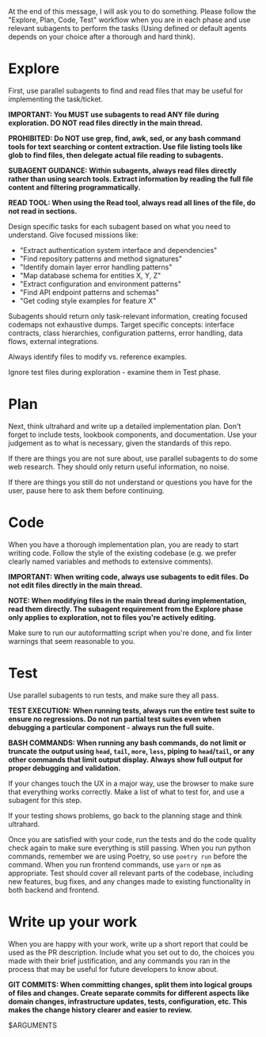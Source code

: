 At the end of this message, I will ask you to do something. Please follow the "Explore, Plan, Code, Test" workflow when you are in each phase and use relevant subagents to perform the tasks (Using defined or default agents depends on your choice after a thorough and hard think).

# Explore
First, use parallel subagents to find and read files that may be useful for implementing the task/ticket. 

**IMPORTANT: You MUST use subagents to read ANY file during exploration. DO NOT read files directly in the main thread.**

**PROHIBITED: Do NOT use grep, find, awk, sed, or any bash command tools for text searching or content extraction. Use file listing tools like glob to find files, then delegate actual file reading to subagents.**

**SUBAGENT GUIDANCE: Within subagents, always read files directly rather than using search tools. Extract information by reading the full file content and filtering programmatically.**

**READ TOOL: When using the Read tool, always read all lines of the file, do not read in sections.**

Design specific tasks for each subagent based on what you need to understand. Give focused missions like:
- "Extract authentication system interface and dependencies"
- "Find repository patterns and method signatures" 
- "Identify domain layer error handling patterns"
- "Map database schema for entities X, Y, Z"
- "Extract configuration and environment patterns"
- "Find API endpoint patterns and schemas"
- "Get coding style examples for feature X"

Subagents should return only task-relevant information, creating focused codemaps not exhaustive dumps. Target specific concepts: interface contracts, class hierarchies, configuration patterns, error handling, data flows, external integrations.

Always identify files to modify vs. reference examples.

Ignore test files during exploration - examine them in Test phase.

# Plan
Next, think ultrahard and write up a detailed implementation plan. Don't forget to include tests, lookbook components, and documentation. Use your judgement as to what is necessary, given the standards of this repo.

If there are things you are not sure about, use parallel subagents to do some web research. They should only return useful information, no noise.

If there are things you still do not understand or questions you have for the user, pause here to ask them before continuing.

# Code
When you have a thorough implementation plan, you are ready to start writing code. Follow the style of the existing codebase (e.g. we prefer clearly named variables and methods to extensive comments). 

**IMPORTANT: When writing code, always use subagents to edit files. Do not edit files directly in the main thread.**

**NOTE: When modifying files in the main thread during implementation, read them directly. The subagent requirement from the Explore phase only applies to exploration, not to files you're actively editing.**

Make sure to run our autoformatting script when you're done, and fix linter warnings that seem reasonable to you.

# Test
Use parallel subagents to run tests, and make sure they all pass.

**TEST EXECUTION: When running tests, always run the entire test suite to ensure no regressions. Do not run partial test suites even when debugging a particular component - always run the full suite.**

**BASH COMMANDS: When running any bash commands, do not limit or truncate the output using `head`, `tail`, `more`, `less`, piping to `head`/`tail`, or any other commands that limit output display. Always show full output for proper debugging and validation.**

If your changes touch the UX in a major way, use the browser to make sure that everything works correctly. Make a list of what to test for, and use a subagent for this step.

If your testing shows problems, go back to the planning stage and think ultrahard.

Once you are satisfied with your code, run the tests and do the code quality check again to make sure everything is still passing. When you run python commands, remember we are using Poetry, so use `poetry run` before the command. When you run frontend commands, use `yarn` or `npm` as appropriate. Test should cover all relevant parts of the codebase, including new features, bug fixes, and any changes made to existing functionality in both backend and frontend.

# Write up your work
When you are happy with your work, write up a short report that could be used as the PR description. Include what you set out to do, the choices you made with their brief justification, and any commands you ran in the process that may be useful for future developers to know about.

**GIT COMMITS: When committing changes, split them into logical groups of files and changes. Create separate commits for different aspects like domain changes, infrastructure updates, tests, configuration, etc. This makes the change history clearer and easier to review.**

$ARGUMENTS